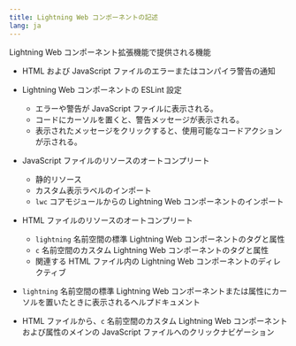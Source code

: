```yaml
---
title: Lightning Web コンポーネントの記述
lang: ja
---
```


Lightning Web コンポーネント拡張機能で提供される機能

- HTML および JavaScript ファイルのエラーまたはコンパイラ警告の通知

- Lightning Web コンポーネントの ESLint 設定

  - エラーや警告が JavaScript ファイルに表示される。
  - コードにカーソルを置くと、警告メッセージが表示される。
  - 表示されたメッセージをクリックすると、使用可能なコードアクションが示される。

- JavaScript ファイルのリソースのオートコンプリート

  - 静的リソース
  - カスタム表示ラベルのインポート
  - `lwc` コアモジュールからの Lightning Web コンポーネントのインポート

- HTML ファイルのリソースのオートコンプリート

  - `lightning` 名前空間の標準 Lightning Web コンポーネントのタグと属性
  - `c` 名前空間のカスタム Lightning Web コンポーネントのタグと属性
  - 関連する HTML ファイル内の Lightning Web コンポーネントのディレクティブ

- `lightning` 名前空間の標準 Lightning Web コンポーネントまたは属性にカーソルを置いたときに表示されるヘルプドキュメント

- HTML ファイルから、`c` 名前空間のカスタム Lightning Web コンポーネントおよび属性のメインの JavaScript ファイルへのクリックナビゲーション
